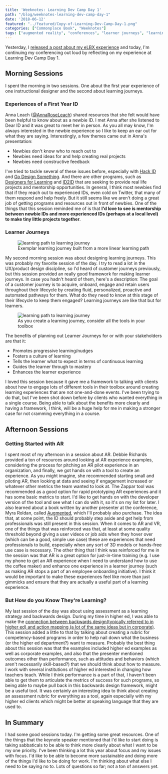 ```yaml
---
title: 'Weeknotes: Learning Dev Camp Day 1'
path: "/blog/weeknotes-learning-dev-camp-day-1"
date: '2018-06-12'
featured: "../featured/Copy-of-Learning-Dev-Camp-Day-1.png"
categories: ["Commonplace Book", "Weeknotes"]
tags: ["augmented reality", "conferences", "learner journeys", "learning dev camp"]
---
```


Yesterday, I [released a post about my eLBX experience](/blog/weeknotes-elbx-my-day-in-review/) and today, I'm continuing my conferencing out loud by reflecting on my experience at Learning Dev Camp Day 1.

## Morning Sessions

I spent the morning in two sessions. One about the first year experience of one instructional designer and the second about learning journeys.

### Experiences of a First Year ID

Anna Leach ([@AnnaRoseLeach](https://twitter.com/AnnaRoseLeach?lang=en)) shared resources that she felt would have been helpful to know about as a newbie ID. I met Anna after she listened to Dear ID and it was great to meet her in person. As you all may know, I'm always interested in the newbie experience so I like to keep an ear out for what they are saying. Interestingly, a few themes came out in Anna's presentation:

*   Newbies don't know who to reach out to
*   Newbies need ideas for and help creating real projects
*   Newbies need constructive feedback

I've tried to tackle several of these issues before, especially with [Hack ID](https://hackid.github.io/) and [Go Design Something](http://godesignsomething.co/). And there are other programs, such as [Designers for Learning](https://designersforlearning.org/) and [ID2ID](http://www.id2id.org/) that are seeking to provide real life projects and mentorship opportunities. In general, I think most newbies find that if they reach out to experienced IDs, even cold on Twitter, that many of them respond and help freely. But it still seems like we aren't doing a great job of getting programs and resources out in front of newbies. One of the things that this session reminded me of is that **I'd love to see is mentorship between newbie IDs and more experienced IDs (perhaps at a local level) to make tiny little projects together**.

### Learner Journeys

<figure>
  <img
    sizes="(max-width: 810px) 100vw, 810px"
    srcset="https://res.cloudinary.com/dhdaswa6t/image/upload/f_auto,q_60,w_203/v1530396697/blog/IMG-2213.jpg 203w,
            https://res.cloudinary.com/dhdaswa6t/image/upload/f_auto,q_60,w_405/v1530396697/blog/IMG-2213.jpg 405w,
            https://res.cloudinary.com/dhdaswa6t/image/upload/f_auto,q_60,w_810/v1530396697/blog/IMG-2213.jpg 810w,
            https://res.cloudinary.com/dhdaswa6t/image/upload/f_auto,q_60,w_1215/v1530396697/blog/IMG-2213.jpg 1215w"
    src="https://res.cloudinary.com/dhdaswa6t/image/upload/f_auto,q_60,w_810/v1530396697/blog/IMG-2213.jpg"
    alt="learning path to learning journey" />
  <figcaption>Exemplar learning journey built from a more linear learning path</figcaption>
</figure>

My second morning session was about designing learning journeys. This was probably my favorite session of the day. I try to read a lot in the UX/product design discipline, so I'd heard of customer journeys previously, but this session provided an really good framework for making learner journeys. In case you hadn't heard of them, here's a description: The goal of a customer journey is to acquire, onboard, engage and retain users throughout their lifecycle by creating fluid, personalized, proactive and automated pathways for them. What do they need to know at this stage of their lifecycle to keep them engaged? Learning journeys are like that but for learners.

<figure>
  <img
    sizes="(max-width: 810px) 100vw, 810px"
    srcset="https://res.cloudinary.com/dhdaswa6t/image/upload/f_auto,q_60,w_203/v1530396697/blog/IMG-2215.jpg 203w,
            https://res.cloudinary.com/dhdaswa6t/image/upload/f_auto,q_60,w_405/v1530396697/blog/IMG-2215.jpg 405w,
            https://res.cloudinary.com/dhdaswa6t/image/upload/f_auto,q_60,w_810/v1530396697/blog/IMG-2215.jpg 810w,
            https://res.cloudinary.com/dhdaswa6t/image/upload/f_auto,q_60,w_1215/v1530396697/blog/IMG-2215.jpg 1215w"
    src="https://res.cloudinary.com/dhdaswa6t/image/upload/f_auto,q_60,w_810/v1530396697/blog/IMG-2215.jpg"
    alt="learning path to learning journey" />
  <figcaption>As you create a learning journey, consider all the tools in your toolbox</figcaption>
</figure>

The benefits of planning out Learner Journeys for or with your stakeholders are that it:

*   Promotes progressive learning/nudges
*   Fosters a culture of learning
*   Tells the learner what to expect in terms of continuous learning
*   Guides the learner through to mastery
*   Enhances the learner experience

I loved this session because it gave me a framework to talking with clients about how to engage lots of different tools in their toolbox around creating learning experiences that are not one-and-done events. I've been trying to do that, but I've been shot down before by clients who wanted everything in a single course. Being able to talk about the benefits more clearly and having a framework, I think, will be a huge help for me in making a stronger case for not cramming everything in a course.

## Afternoon Sessions

### Getting Started with AR

I spent most of my afternoon in a session about AR. Debbie Richards provided a ton of resources around looking at AR experience examples, considering the process for pitching an AR pilot experience in an organization, and finally, we got hands on with a tool to create an experience. As you might imagine, she recommended starting small and piloting AR, then looking at data and seeing if engagement increased or whatever other metrics the team wanted to look at. The Zappar tool was recommended as a good option for rapid prototyping AR experiences and it has some basic metrics to start. I'd like to get hands on with the developer version of the tool and see what I can do with it, so it's on my list for later. I also learned about a book written by another presenter at the conference, Myra Roldan, called [Augmented](https://www.amazon.com/Augmented-Augment-Learning-Reality-Rollins-ebook/dp/B0742JCC57/ref=sr_1_3?ie=UTF8&qid=1528847705&sr=8-3&keywords=Augmented), which I'll probably also purchase. The idea that, at some point, the ID should probably step aside and get help from professionals was still present in this session. When it comes to AR and VR, one of the things that was reinforced was that, at least at some quality threshold beyond giving a user videos or job aids when they hover over (which can be a good, simple use case) these are experiences that need professionals to build, especially when any sort of 3D models or hands-free use case is necessary. The other thing that I think was reinforced for me in the session was that AR is a great option for just-in-time training (e.g. I use my phone to get an AR experience when I need to understand how to use the coffee maker) and enhance one experience in a learner journey (such as making AR stops a part of an employee onboarding initiative). I think it would be important to make these experiences feel like more than just gimmicks and ensure that they are actually a useful part of a learning experience.

### But How do you Know They're Learning?

My last session of the day was about using assessment as a learning strategy and backwards design. During my time in higher ed, I was able to make the [connection between backwards design(typically referred to in higher ed) and action mapping (a lot of the same ideas but in corporate)](/blog/another-look-at-atomic-learning-experience-design/). This session added a little to that by talking about creating a rubric for competency-based programs in order to help nail down what the business (or the higher ed department?) want to measure. Probably the best thing about this session was that the examples included higher ed examples as well as corporate examples, and also that the presenter mentioned outcomes other than performance, such as attitudes and behaviors (which aren't necessarily skill-based?) that we should think about how to measure. I work with several institutions of higher ed interested in changing how teachers teach. While I think performance is a part of that, I haven't been able to get them to articulate the metrics of success for such programs, so being able to maybe pull back in this backwards design framework, might be a useful tool. It was certainly an interesting idea to think about creating an assessment rubric for everything as a tool, again especially with my higher ed clients which might be better at speaking language that they are used to.

## In Summary

I had some good sessions today. I'm getting some great resources. One of the things that the keynote speaker mentioned that I'd like to start doing is taking sabbaticals to be able to think more clearly about what I want to be my one priority. I've been thinking a lot this year about focus and my issues with focus. I'd like to be able to become more sustainable and doing more of the things I'd like to be doing for work. I'm thinking about what else I need to be saying no to. Lots of questions so far; not a ton of answers yet.
